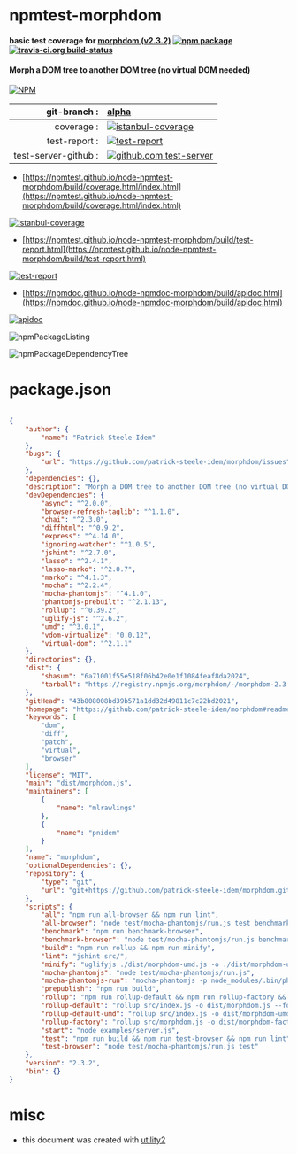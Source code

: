 # npmtest-morphdom

#### basic test coverage for  [morphdom (v2.3.2)](https://github.com/patrick-steele-idem/morphdom#readme)  [![npm package](https://img.shields.io/npm/v/npmtest-morphdom.svg?style=flat-square)](https://www.npmjs.org/package/npmtest-morphdom) [![travis-ci.org build-status](https://api.travis-ci.org/npmtest/node-npmtest-morphdom.svg)](https://travis-ci.org/npmtest/node-npmtest-morphdom)

#### Morph a DOM tree to another DOM tree (no virtual DOM needed)

[![NPM](https://nodei.co/npm/morphdom.png?downloads=true&downloadRank=true&stars=true)](https://www.npmjs.com/package/morphdom)

| git-branch : | [alpha](https://github.com/npmtest/node-npmtest-morphdom/tree/alpha)|
|--:|:--|
| coverage : | [![istanbul-coverage](https://npmtest.github.io/node-npmtest-morphdom/build/coverage.badge.svg)](https://npmtest.github.io/node-npmtest-morphdom/build/coverage.html/index.html)|
| test-report : | [![test-report](https://npmtest.github.io/node-npmtest-morphdom/build/test-report.badge.svg)](https://npmtest.github.io/node-npmtest-morphdom/build/test-report.html)|
| test-server-github : | [![github.com test-server](https://npmtest.github.io/node-npmtest-morphdom/GitHub-Mark-32px.png)](https://npmtest.github.io/node-npmtest-morphdom/build/app/index.html) | | build-artifacts : | [![build-artifacts](https://npmtest.github.io/node-npmtest-morphdom/glyphicons_144_folder_open.png)](https://github.com/npmtest/node-npmtest-morphdom/tree/gh-pages/build)|

- [https://npmtest.github.io/node-npmtest-morphdom/build/coverage.html/index.html](https://npmtest.github.io/node-npmtest-morphdom/build/coverage.html/index.html)

[![istanbul-coverage](https://npmtest.github.io/node-npmtest-morphdom/build/screenCapture.buildCi.browser.%252Ftmp%252Fbuild%252Fcoverage.lib.html.png)](https://npmtest.github.io/node-npmtest-morphdom/build/coverage.html/index.html)

- [https://npmtest.github.io/node-npmtest-morphdom/build/test-report.html](https://npmtest.github.io/node-npmtest-morphdom/build/test-report.html)

[![test-report](https://npmtest.github.io/node-npmtest-morphdom/build/screenCapture.buildCi.browser.%252Ftmp%252Fbuild%252Ftest-report.html.png)](https://npmtest.github.io/node-npmtest-morphdom/build/test-report.html)

- [https://npmdoc.github.io/node-npmdoc-morphdom/build/apidoc.html](https://npmdoc.github.io/node-npmdoc-morphdom/build/apidoc.html)

[![apidoc](https://npmdoc.github.io/node-npmdoc-morphdom/build/screenCapture.buildCi.browser.%252Ftmp%252Fbuild%252Fapidoc.html.png)](https://npmdoc.github.io/node-npmdoc-morphdom/build/apidoc.html)

![npmPackageListing](https://npmtest.github.io/node-npmtest-morphdom/build/screenCapture.npmPackageListing.svg)

![npmPackageDependencyTree](https://npmtest.github.io/node-npmtest-morphdom/build/screenCapture.npmPackageDependencyTree.svg)



# package.json

```json

{
    "author": {
        "name": "Patrick Steele-Idem"
    },
    "bugs": {
        "url": "https://github.com/patrick-steele-idem/morphdom/issues"
    },
    "dependencies": {},
    "description": "Morph a DOM tree to another DOM tree (no virtual DOM needed)",
    "devDependencies": {
        "async": "^2.0.0",
        "browser-refresh-taglib": "^1.1.0",
        "chai": "^2.3.0",
        "diffhtml": "^0.9.2",
        "express": "^4.14.0",
        "ignoring-watcher": "^1.0.5",
        "jshint": "^2.7.0",
        "lasso": "^2.4.1",
        "lasso-marko": "^2.0.7",
        "marko": "^4.1.3",
        "mocha": "^2.2.4",
        "mocha-phantomjs": "^4.1.0",
        "phantomjs-prebuilt": "^2.1.13",
        "rollup": "^0.39.2",
        "uglify-js": "^2.6.2",
        "umd": "^3.0.1",
        "vdom-virtualize": "0.0.12",
        "virtual-dom": "^2.1.1"
    },
    "directories": {},
    "dist": {
        "shasum": "6a71001f55e518f06b42e0e1f1084feaf8da2024",
        "tarball": "https://registry.npmjs.org/morphdom/-/morphdom-2.3.2.tgz"
    },
    "gitHead": "43b808008bd39b571a1dd32d49811c7c22bd2021",
    "homepage": "https://github.com/patrick-steele-idem/morphdom#readme",
    "keywords": [
        "dom",
        "diff",
        "patch",
        "virtual",
        "browser"
    ],
    "license": "MIT",
    "main": "dist/morphdom.js",
    "maintainers": [
        {
            "name": "mlrawlings"
        },
        {
            "name": "pnidem"
        }
    ],
    "name": "morphdom",
    "optionalDependencies": {},
    "repository": {
        "type": "git",
        "url": "git+https://github.com/patrick-steele-idem/morphdom.git"
    },
    "scripts": {
        "all": "npm run all-browser && npm run lint",
        "all-browser": "node test/mocha-phantomjs/run.js test benchmark",
        "benchmark": "npm run benchmark-browser",
        "benchmark-browser": "node test/mocha-phantomjs/run.js benchmark",
        "build": "npm run rollup && npm run minify",
        "lint": "jshint src/",
        "minify": "uglifyjs ./dist/morphdom-umd.js -o ./dist/morphdom-umd.min.js",
        "mocha-phantomjs": "node test/mocha-phantomjs/run.js",
        "mocha-phantomjs-run": "mocha-phantomjs -p node_modules/.bin/phantomjs ./test/mocha-phantomjs/generated/test-page.html",
        "prepublish": "npm run build",
        "rollup": "npm run rollup-default && npm run rollup-factory && npm run rollup-default-umd",
        "rollup-default": "rollup src/index.js -o dist/morphdom.js --format cjs",
        "rollup-default-umd": "rollup src/index.js -o dist/morphdom-umd.js --format umd --name morphdom",
        "rollup-factory": "rollup src/morphdom.js -o dist/morphdom-factory.js --format cjs",
        "start": "node examples/server.js",
        "test": "npm run build && npm run test-browser && npm run lint",
        "test-browser": "node test/mocha-phantomjs/run.js test"
    },
    "version": "2.3.2",
    "bin": {}
}
```



# misc
- this document was created with [utility2](https://github.com/kaizhu256/node-utility2)

